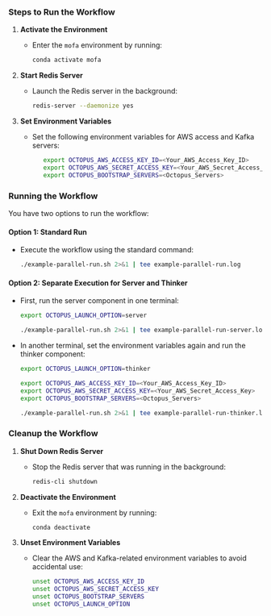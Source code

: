 ### Steps to Run the Workflow

1. **Activate the Environment**
   - Enter the `mofa` environment by running:
     ```bash
     conda activate mofa
     ```

2. **Start Redis Server**
   - Launch the Redis server in the background:
     ```bash
     redis-server --daemonize yes
     ```

3. **Set Environment Variables**
   - Set the following environment variables for AWS access and Kafka servers:
     ```bash
        export OCTOPUS_AWS_ACCESS_KEY_ID=<Your_AWS_Access_Key_ID>
        export OCTOPUS_AWS_SECRET_ACCESS_KEY=<Your_AWS_Secret_Access_Key>
        export OCTOPUS_BOOTSTRAP_SERVERS=<Octopus_Servers>
     ```

### Running the Workflow

You have two options to run the workflow:

#### **Option 1: Standard Run**
   - Execute the workflow using the standard command:
     ```bash
     ./example-parallel-run.sh 2>&1 | tee example-parallel-run.log
     ```

#### **Option 2: Separate Execution for Server and Thinker**
   - First, run the server component in one terminal:
     ```bash
     export OCTOPUS_LAUNCH_OPTION=server

     ./example-parallel-run.sh 2>&1 | tee example-parallel-run-server.log
     ```
   - In another terminal, set the environment variables again and run the thinker component:
     ```bash
     export OCTOPUS_LAUNCH_OPTION=thinker

     export OCTOPUS_AWS_ACCESS_KEY_ID=<Your_AWS_Access_Key_ID>
     export OCTOPUS_AWS_SECRET_ACCESS_KEY=<Your_AWS_Secret_Access_Key>
     export OCTOPUS_BOOTSTRAP_SERVERS=<Octopus_Servers>

     ./example-parallel-run.sh 2>&1 | tee example-parallel-run-thinker.log
     ```

### Cleanup the Workflow

1. **Shut Down Redis Server**
   - Stop the Redis server that was running in the background:
     ```bash
     redis-cli shutdown
     ```

2. **Deactivate the Environment**
   - Exit the `mofa` environment by running:
     ```bash
     conda deactivate
     ```

3. **Unset Environment Variables**
   - Clear the AWS and Kafka-related environment variables to avoid accidental use:
     ```bash
     unset OCTOPUS_AWS_ACCESS_KEY_ID
     unset OCTOPUS_AWS_SECRET_ACCESS_KEY
     unset OCTOPUS_BOOTSTRAP_SERVERS
     unset OCTOPUS_LAUNCH_OPTION
     ```